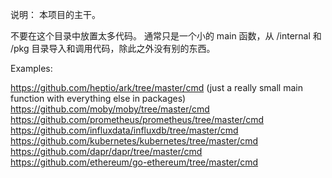 说明：
本项目的主干。

不要在这个目录中放置太多代码。 通常只是一个小的 main 函数，从 /internal 和 /pkg 目录导入和调用代码，除此之外没有别的东西。

Examples:

https://github.com/heptio/ark/tree/master/cmd (just a really small main function with everything else in packages)
https://github.com/moby/moby/tree/master/cmd
https://github.com/prometheus/prometheus/tree/master/cmd
https://github.com/influxdata/influxdb/tree/master/cmd
https://github.com/kubernetes/kubernetes/tree/master/cmd
https://github.com/dapr/dapr/tree/master/cmd
https://github.com/ethereum/go-ethereum/tree/master/cmd